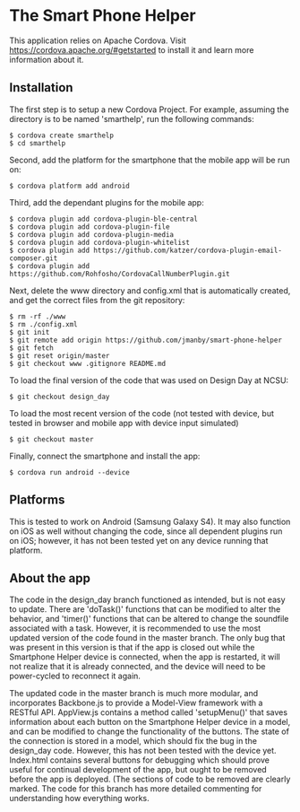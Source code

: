 # The Smart Phone Helper

This application relies on Apache Cordova. Visit https://cordova.apache.org/#getstarted to install it and learn more information about it.

## Installation

The first step is to setup a new Cordova Project. For example, assuming the directory is to be named 'smarthelp', run the following commands:
```
$ cordova create smarthelp
$ cd smarthelp
```

Second, add the platform for the smartphone that the mobile app will be run on:
```
$ cordova platform add android
```

Third, add the dependant plugins for the mobile app:
```
$ cordova plugin add cordova-plugin-ble-central
$ cordova plugin add cordova-plugin-file
$ cordova plugin add cordova-plugin-media
$ cordova plugin add cordova-plugin-whitelist
$ cordova plugin add https://github.com/katzer/cordova-plugin-email-composer.git
$ cordova plugin add https://github.com/Rohfosho/CordovaCallNumberPlugin.git
```

Next, delete the www directory and config.xml that is automatically created, and get the correct files from the git repository:
```
$ rm -rf ./www
$ rm ./config.xml
$ git init
$ git remote add origin https://github.com/jmanby/smart-phone-helper
$ git fetch
$ git reset origin/master
$ git checkout www .gitignore README.md
```

To load the final version of the code that was used on Design Day at NCSU:
```
$ git checkout design_day
```

To load the most recent version of the code (not tested with device, but tested in browser and mobile app with device input simulated)
```
$ git checkout master
```

Finally, connect the smartphone and install the app:
```
$ cordova run android --device
```

## Platforms
This is tested to work on Android (Samsung Galaxy S4). It may also function on iOS as well without changing the code, since all dependent plugins run on iOS; however, it has not been tested yet on any device running that platform.

## About the app
The code in the design_day branch functioned as intended, but is not easy to update. There are 'doTask()' functions that can be modified to alter the behavior, and 'timer()' functions that can be altered to change the soundfile associated with a task. However, it is recommended to use the most updated version of the code found in the master branch. The only bug that was present in this version is that if the app is closed out while the Smartphone Helper device is connected, when the app is restarted, it will not realize that it is already connected, and the device will need to be power-cycled to reconnect it again.

The updated code in the master branch is much more modular, and incorporates Backbone.js to provide a Model-View framework with a RESTful API. AppView.js contains a method called 'setupMenu()' that saves information about each button on the Smartphone Helper device in a model, and can be modified to change the functionality of the buttons. The state of the connection is stored in a model, which should fix the bug in the design_day code. However, this has not been tested with the device yet. Index.html contains several buttons for debugging which should prove useful for continual development of the app, but ought to be removed before the app is deployed. (The sections of code to be removed are clearly marked. The code for this branch has more detailed commenting for understanding how everything works.